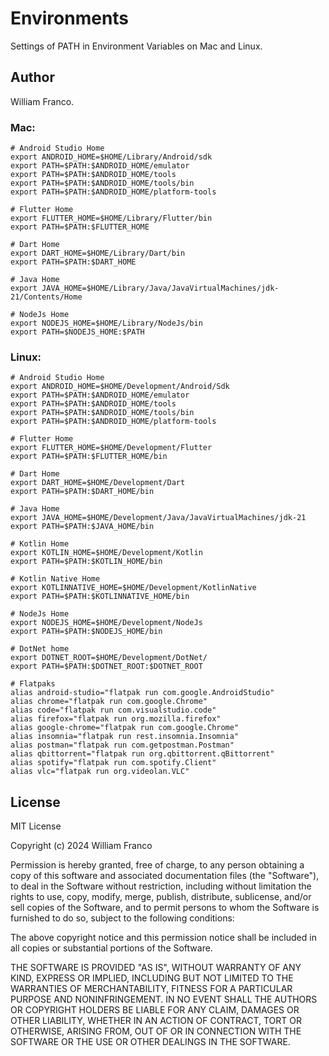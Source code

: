 # Environments

Settings of PATH in Environment Variables on Mac and Linux.

## Author

William Franco.

### Mac:

```
# Android Studio Home
export ANDROID_HOME=$HOME/Library/Android/sdk
export PATH=$PATH:$ANDROID_HOME/emulator
export PATH=$PATH:$ANDROID_HOME/tools
export PATH=$PATH:$ANDROID_HOME/tools/bin
export PATH=$PATH:$ANDROID_HOME/platform-tools

# Flutter Home
export FLUTTER_HOME=$HOME/Library/Flutter/bin
export PATH=$PATH:$FLUTTER_HOME

# Dart Home
export DART_HOME=$HOME/Library/Dart/bin
export PATH=$PATH:$DART_HOME

# Java Home
export JAVA_HOME=$HOME/Library/Java/JavaVirtualMachines/jdk-21/Contents/Home

# NodeJs Home
export NODEJS_HOME=$HOME/Library/NodeJs/bin
export PATH=$NODEJS_HOME:$PATH

```

### Linux:

```
# Android Studio Home
export ANDROID_HOME=$HOME/Development/Android/Sdk
export PATH=$PATH:$ANDROID_HOME/emulator
export PATH=$PATH:$ANDROID_HOME/tools
export PATH=$PATH:$ANDROID_HOME/tools/bin
export PATH=$PATH:$ANDROID_HOME/platform-tools

# Flutter Home
export FLUTTER_HOME=$HOME/Development/Flutter
export PATH=$PATH:$FLUTTER_HOME/bin

# Dart Home
export DART_HOME=$HOME/Development/Dart
export PATH=$PATH:$DART_HOME/bin

# Java Home
export JAVA_HOME=$HOME/Development/Java/JavaVirtualMachines/jdk-21
export PATH=$PATH:$JAVA_HOME/bin

# Kotlin Home
export KOTLIN_HOME=$HOME/Development/Kotlin
export PATH=$PATH:$KOTLIN_HOME/bin

# Kotlin Native Home
export KOTLINNATIVE_HOME=$HOME/Development/KotlinNative
export PATH=$PATH:$KOTLINNATIVE_HOME/bin

# NodeJs Home
export NODEJS_HOME=$HOME/Development/NodeJs
export PATH=$PATH:$NODEJS_HOME/bin

# DotNet home
export DOTNET_ROOT=$HOME/Development/DotNet/
export PATH=$PATH:$DOTNET_ROOT:$DOTNET_ROOT

# Flatpaks
alias android-studio="flatpak run com.google.AndroidStudio"
alias chrome="flatpak run com.google.Chrome"
alias code="flatpak run com.visualstudio.code"
alias firefox="flatpak run org.mozilla.firefox"
alias google-chrome="flatpak run com.google.Chrome"
alias insomnia="flatpak run rest.insomnia.Insomnia"
alias postman="flatpak run com.getpostman.Postman"
alias qbittorrent="flatpak run org.qbittorrent.qBittorrent"
alias spotify="flatpak run com.spotify.Client"
alias vlc="flatpak run org.videolan.VLC"
```

## License

MIT License

Copyright (c) 2024 William Franco

Permission is hereby granted, free of charge, to any person obtaining a copy
of this software and associated documentation files (the "Software"), to deal
in the Software without restriction, including without limitation the rights
to use, copy, modify, merge, publish, distribute, sublicense, and/or sell
copies of the Software, and to permit persons to whom the Software is
furnished to do so, subject to the following conditions:

The above copyright notice and this permission notice shall be included in all
copies or substantial portions of the Software.

THE SOFTWARE IS PROVIDED "AS IS", WITHOUT WARRANTY OF ANY KIND, EXPRESS OR
IMPLIED, INCLUDING BUT NOT LIMITED TO THE WARRANTIES OF MERCHANTABILITY,
FITNESS FOR A PARTICULAR PURPOSE AND NONINFRINGEMENT. IN NO EVENT SHALL THE
AUTHORS OR COPYRIGHT HOLDERS BE LIABLE FOR ANY CLAIM, DAMAGES OR OTHER
LIABILITY, WHETHER IN AN ACTION OF CONTRACT, TORT OR OTHERWISE, ARISING FROM,
OUT OF OR IN CONNECTION WITH THE SOFTWARE OR THE USE OR OTHER DEALINGS IN THE
SOFTWARE.
